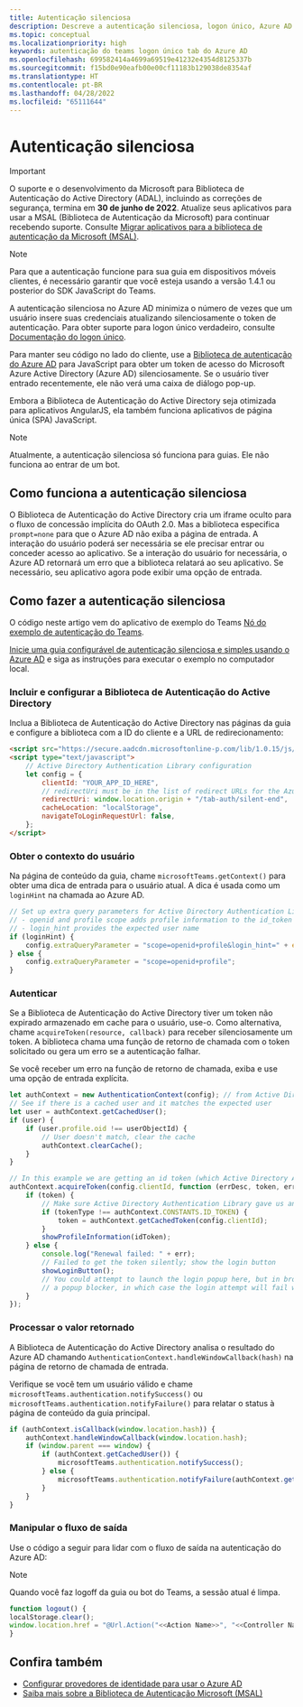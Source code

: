 ```yaml
---
title: Autenticação silenciosa
description: Descreve a autenticação silenciosa, logon único, Azure AD para guias
ms.topic: conceptual
ms.localizationpriority: high
keywords: autenticação do teams logon único tab do Azure AD
ms.openlocfilehash: 699582414a4699a69519e41232e4354d8125337b
ms.sourcegitcommit: f15bd0e90eafb00e00cf11183b129038de8354af
ms.translationtype: HT
ms.contentlocale: pt-BR
ms.lasthandoff: 04/28/2022
ms.locfileid: "65111644"
---
```

# <a name="silent-authentication"></a>Autenticação silenciosa

> [!IMPORTANT]
> O suporte e o desenvolvimento da Microsoft para Biblioteca de Autenticação do Active Directory (ADAL), incluindo as correções de segurança, termina em **30 de junho de 2022**. Atualize seus aplicativos para usar a MSAL (Biblioteca de Autenticação da Microsoft) para continuar recebendo suporte. Consulte [Migrar aplicativos para a biblioteca de autenticação da Microsoft (MSAL)](/azure/active-directory/develop/msal-migration).

> [!NOTE]
> Para que a autenticação funcione para sua guia em dispositivos móveis clientes, é necessário garantir que você esteja usando a versão 1.4.1 ou posterior do SDK JavaScript do Teams.

A autenticação silenciosa no Azure AD minimiza o número de vezes que um usuário insere suas credenciais atualizando silenciosamente o token de autenticação. Para obter suporte para logon único verdadeiro, consulte [Documentação do logon único](~/tabs/how-to/authentication/auth-aad-sso.md).

Para manter seu código no lado do cliente, use a [Biblioteca de autenticação do Azure AD](/azure/active-directory/develop/active-directory-authentication-libraries) para JavaScript para obter um token de acesso do Microsoft Azure Active Directory (Azure AD) silenciosamente. Se o usuário tiver entrado recentemente, ele não verá uma caixa de diálogo pop-up.

Embora a Biblioteca de Autenticação do Active Directory seja otimizada para aplicativos AngularJS, ela também funciona aplicativos de página única (SPA) JavaScript.

> [!NOTE]
> Atualmente, a autenticação silenciosa só funciona para guias. Ele não funciona ao entrar de um bot.

## <a name="how-silent-authentication-works"></a>Como funciona a autenticação silenciosa

O Biblioteca de Autenticação do Active Directory cria um iframe oculto para o fluxo de concessão implícita do OAuth 2.0. Mas a biblioteca especifica `prompt=none` para que o Azure AD não exiba a página de entrada. A interação do usuário poderá ser necessária se ele precisar entrar ou conceder acesso ao aplicativo. Se a interação do usuário for necessária, o Azure AD retornará um erro que a biblioteca relatará ao seu aplicativo. Se necessário, seu aplicativo agora pode exibir uma opção de entrada.

## <a name="how-to-do-silent-authentication"></a>Como fazer a autenticação silenciosa

O código neste artigo vem do aplicativo de exemplo do Teams [Nó do exemplo de autenticação do Teams](https://github.com/OfficeDev/Microsoft-Teams-Samples/blob/main/samples/app-auth/nodejs/src/views/tab/silent/silent.hbs).

[Inicie uma guia configurável de autenticação silenciosa e simples usando o Azure AD](https://github.com/OfficeDev/Microsoft-Teams-Samples/tree/main/samples/tab-channel-group-config-page-auth/csharp) e siga as instruções para executar o exemplo no computador local.

### <a name="include-and-configure-active-directory-authentication-library"></a>Incluir e configurar a Biblioteca de Autenticação do Active Directory

Inclua a Biblioteca de Autenticação do Active Directory nas páginas da guia e configure a biblioteca com a ID do cliente e a URL de redirecionamento:

```html
<script src="https://secure.aadcdn.microsoftonline-p.com/lib/1.0.15/js/adal.min.js" integrity="sha384-lIk8T3uMxKqXQVVfFbiw0K/Nq+kt1P3NtGt/pNexiDby2rKU6xnDY8p16gIwKqgI" crossorigin="anonymous"></script>
<script type="text/javascript">
    // Active Directory Authentication Library configuration
    let config = {
        clientId: "YOUR_APP_ID_HERE",
        // redirectUri must be in the list of redirect URLs for the Azure AD app
        redirectUri: window.location.origin + "/tab-auth/silent-end",
        cacheLocation: "localStorage",
        navigateToLoginRequestUrl: false,
    };
</script>
```

### <a name="get-the-user-context"></a>Obter o contexto do usuário

Na página de conteúdo da guia, chame `microsoftTeams.getContext()` para obter uma dica de entrada para o usuário atual. A dica é usada como um `loginHint` na chamada ao Azure AD.

```javascript
// Set up extra query parameters for Active Directory Authentication Library
// - openid and profile scope adds profile information to the id_token
// - login_hint provides the expected user name
if (loginHint) {
    config.extraQueryParameter = "scope=openid+profile&login_hint=" + encodeURIComponent(loginHint);
} else {
    config.extraQueryParameter = "scope=openid+profile";
}
```

### <a name="authenticate"></a>Autenticar

Se a Biblioteca de Autenticação do Active Directory tiver um token não expirado armazenado em cache para o usuário, use-o. Como alternativa, chame `acquireToken(resource, callback)` para receber silenciosamente um token. A biblioteca chama uma função de retorno de chamada com o token solicitado ou gera um erro se a autenticação falhar.

Se você receber um erro na função de retorno de chamada, exiba e use uma opção de entrada explícita.

```javascript
let authContext = new AuthenticationContext(config); // from Active Directory Authentication Library
// See if there is a cached user and it matches the expected user
let user = authContext.getCachedUser();
if (user) {
    if (user.profile.oid !== userObjectId) {
        // User doesn't match, clear the cache
        authContext.clearCache();
    }
}

// In this example we are getting an id token (which Active Directory Authentication Library returns if we ask for resource = clientId)
authContext.acquireToken(config.clientId, function (errDesc, token, err, tokenType) {
    if (token) {
        // Make sure Active Directory Authentication Library gave us an ID token
        if (tokenType !== authContext.CONSTANTS.ID_TOKEN) {
            token = authContext.getCachedToken(config.clientId);
        }
        showProfileInformation(idToken);
    } else {
        console.log("Renewal failed: " + err);
        // Failed to get the token silently; show the login button
        showLoginButton();
        // You could attempt to launch the login popup here, but in browsers this could be blocked by
        // a popup blocker, in which case the login attempt will fail with the reason FailedToOpenWindow.
    }
});
```

### <a name="process-the-return-value"></a>Processar o valor retornado

A Biblioteca de Autenticação do Active Directory analisa o resultado do Azure AD chamando `AuthenticationContext.handleWindowCallback(hash)` na página de retorno de chamada de entrada.

Verifique se você tem um usuário válido e chame `microsoftTeams.authentication.notifySuccess()` ou `microsoftTeams.authentication.notifyFailure()` para relatar o status à página de conteúdo da guia principal.

```javascript
if (authContext.isCallback(window.location.hash)) {
    authContext.handleWindowCallback(window.location.hash);
    if (window.parent === window) {
        if (authContext.getCachedUser()) {
            microsoftTeams.authentication.notifySuccess();
        } else {
            microsoftTeams.authentication.notifyFailure(authContext.getLoginError());
        }
    }
}
```

### <a name="handle-the-sign-out-flow"></a>Manipular o fluxo de saída

Use o código a seguir para lidar com o fluxo de saída na autenticação do Azure AD:

> [!NOTE]
> Quando você faz logoff da guia ou bot do Teams, a sessão atual é limpa.

```javascript
function logout() {
localStorage.clear();
window.location.href = "@Url.Action("<<Action Name>>", "<<Controller Name>>")";
}
```

## <a name="see-also"></a>Confira também

* [Configurar provedores de identidade para usar o Azure AD](../../../concepts/authentication/configure-identity-provider.md)
* [Saiba mais sobre a Biblioteca de Autenticação Microsoft (MSAL)](/azure/active-directory/develop/msal-overview)
